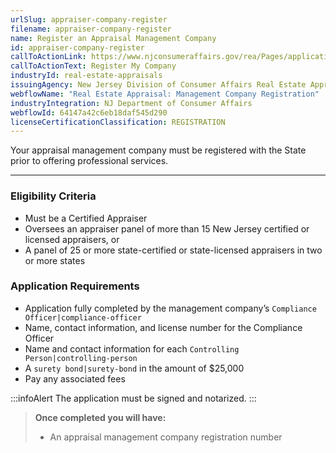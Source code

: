 ```yaml
---
urlSlug: appraiser-company-register
filename: appraiser-company-register
name: Register an Appraisal Management Company
id: appraiser-company-register
callToActionLink: https://www.njconsumeraffairs.gov/rea/Pages/applications.aspx
callToActionText: Register My Company
industryId: real-estate-appraisals
issuingAgency: New Jersey Division of Consumer Affairs Real Estate Appraiser Board
webflowName: "Real Estate Appraisal: Management Company Registration"
industryIntegration: NJ Department of Consumer Affairs
webflowId: 64147a42c6eb18daf545d290
licenseCertificationClassification: REGISTRATION
---
```


Your appraisal management company must be registered with the State prior to offering professional services.

---

### Eligibility Criteria

- Must be a Certified Appraiser
- Oversees an appraiser panel of more than 15 New Jersey certified or licensed appraisers, or
- A panel of 25 or more state-certified or state-licensed appraisers in two or more states

### Application Requirements

- Application fully completed by the management company’s `Compliance Officer|compliance-officer`
- Name, contact information, and license number for the Compliance Officer
- Name and contact information for each `Controlling Person|controlling-person`
- A `surety bond|surety-bond` in the amount of $25,000
- Pay any associated fees

:::infoAlert
The application must be signed and notarized.
:::

> **Once completed you will have:**
>
> - An appraisal management company registration number 

